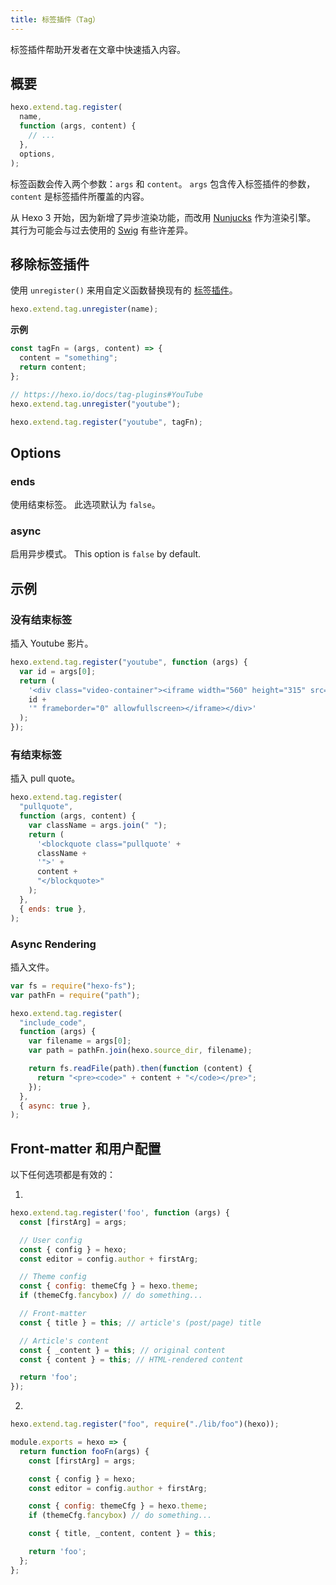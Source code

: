 ```yaml
---
title: 标签插件（Tag）
---
```


标签插件帮助开发者在文章中快速插入内容。

## 概要

```js
hexo.extend.tag.register(
  name,
  function (args, content) {
    // ...
  },
  options,
);
```

标签函数会传入两个参数：`args` 和 `content`。 `args` 包含传入标签插件的参数，`content` 是标签插件所覆盖的内容。

从 Hexo 3 开始，因为新增了异步渲染功能，而改用 [Nunjucks][] 作为渲染引擎。 其行为可能会与过去使用的 [Swig][] 有些许差异。

## 移除标签插件

使用 `unregister()` 来用自定义函数替换现有的 [标签插件](/zh-cn/docs/tag-plugins)。

```js
hexo.extend.tag.unregister(name);
```

**示例**

```js
const tagFn = (args, content) => {
  content = "something";
  return content;
};

// https://hexo.io/docs/tag-plugins#YouTube
hexo.extend.tag.unregister("youtube");

hexo.extend.tag.register("youtube", tagFn);
```

## Options

### ends

使用结束标签。 此选项默认为 `false`。

### async

启用异步模式。 This option is `false` by default.

## 示例

### 没有结束标签

插入 Youtube 影片。

```js
hexo.extend.tag.register("youtube", function (args) {
  var id = args[0];
  return (
    '<div class="video-container"><iframe width="560" height="315" src="http://www.youtube.com/embed/' +
    id +
    '" frameborder="0" allowfullscreen></iframe></div>'
  );
});
```

### 有结束标签

插入 pull quote。

```js
hexo.extend.tag.register(
  "pullquote",
  function (args, content) {
    var className = args.join(" ");
    return (
      '<blockquote class="pullquote' +
      className +
      '">' +
      content +
      "</blockquote>"
    );
  },
  { ends: true },
);
```

### Async Rendering

插入文件。

```js
var fs = require("hexo-fs");
var pathFn = require("path");

hexo.extend.tag.register(
  "include_code",
  function (args) {
    var filename = args[0];
    var path = pathFn.join(hexo.source_dir, filename);

    return fs.readFile(path).then(function (content) {
      return "<pre><code>" + content + "</code></pre>";
    });
  },
  { async: true },
);
```

## Front-matter 和用户配置

以下任何选项都是有效的：

1.

```js
hexo.extend.tag.register('foo', function (args) {
  const [firstArg] = args;

  // User config
  const { config } = hexo;
  const editor = config.author + firstArg;

  // Theme config
  const { config: themeCfg } = hexo.theme;
  if (themeCfg.fancybox) // do something...

  // Front-matter
  const { title } = this; // article's (post/page) title

  // Article's content
  const { _content } = this; // original content
  const { content } = this; // HTML-rendered content

  return 'foo';
});
```

2.

```js index.js
hexo.extend.tag.register("foo", require("./lib/foo")(hexo));
```

```js lib/foo.js
module.exports = hexo => {
  return function fooFn(args) {
    const [firstArg] = args;

    const { config } = hexo;
    const editor = config.author + firstArg;

    const { config: themeCfg } = hexo.theme;
    if (themeCfg.fancybox) // do something...

    const { title, _content, content } = this;

    return 'foo';
  };
};
```

[Nunjucks]: https://mozilla.github.io/nunjucks/
[Swig]: https://node-swig.github.io/swig-templates/
